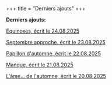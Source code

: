 +++
title = "Derniers ajouts"
+++

**Derniers ajouts:**

[Equinoxes, écrit le 24.08.2025](./seasons/28_vingt_huitieme_saison/equinoxes)

[Septembre approche, écrit le 23.08.2025](./seasons/28_vingt_huitieme_saison/septembre_approche)

[Papillon d'automne, écrit le 22.08.2025](./seasons/28_vingt_huitieme_saison/papillon_d_automne)

[Manque, écrit le 21.08.2025](./seasons/28_vingt_huitieme_saison/manque)

[L'âme... de l'automne, écrit le 20.08.2025](./seasons/28_vingt_huitieme_saison/l_ame_de_l_automne)
